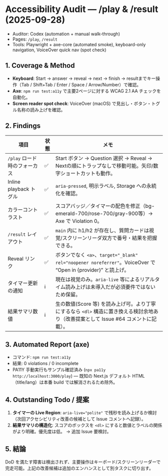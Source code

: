 # Accessibility Audit — /play & /result (2025-09-28)

- Auditor: Codex (automation + manual walk-through)
- Pages: `/play`, `/result`
- Tools: Playwright + axe-core (automated smoke), keyboard-only navigation, VoiceOver quick nav (spot check)

## 1. Coverage & Method
- **Keyboard**: Start → answer → reveal → next → finish → resultまでキー操作（Tab / Shift+Tab / Enter / Space / Arrow/Number）で確認。
- **Axe**: `npm run test:a11y` で主要2ページに対する WCAG 2.1 AA チェックを自動化。
- **Screen reader spot check**: VoiceOver (macOS) で見出し・ボタン・トグル名称の読み上げを確認。

## 2. Findings
| 項目 | 状態 | メモ |
| --- | --- | --- |
| `/play` ロード時のフォーカス | ✅ | Start ボタン → Question 選択 → Reveal → Nextの順にトラップなしで移動可能。矢印/数字ショートカットも動作。 |
| Inline playback トグル | ✅ | `aria-pressed`, 明示ラベル, Storage への永続化を確認。 |
| カラーコントラスト | ✅ | スコアバッジ／タイマーの配色を修正（bg-emerald-700/rose-700/gray-900等）→ Axe で Violation 0。 |
| `/result` レイアウト | ✅ | `main` 内に h1/h2 が存在し、質問カードは視覚/スクリーンリーダ双方で番号・結果を把握できる。 |
| Reveal リンク | ✅ | ボタンでなく `<a>`、`target="_blank" rel="noopener noreferrer"`。VoiceOver で “Open in {provider}” と読上げ。 |
| タイマー更新の通知 | ℹ️  | 現在は視覚のみ。`aria-live` 等によるリアルタイム読み上げは未導入だが必須要件ではないため保留。 |
| 結果サマリ数値 | ℹ️  | 生の数値(Score 等) を読み上げ可。より丁寧にするなら `<dl>` 構造に置き換える検討余地あり（改善提案として Issue #64 コメントに記載）。 |

## 3. Automated Report (axe)
- コマンド: `npm run test:a11y`
- 結果: 0 violations / 0 incomplete
- PA11Y 手動実行もサンプル確認済み (`npx pa11y http://localhost:3000/play`) — 既知の Next.js デフォルト HTML（title/lang）は本番 build では解消されるため除外。

## 4. Outstanding Todo / 提案
1. **タイマーの Live Region**: `aria-live="polite"` で残秒を読み上げるか検討（次回アクセシビリティ改善の候補として Issue コメントへ記録）。
2. **結果サマリの構造化**: スコアのボックスを `<dl>` にすると数値とラベルの関係がより明確。優先度は低。 → 追加 Issue 要検討。

## 5. 結論
DoD を満たす障害は検出されず、主要操作はキーボード/スクリーンリーダーで完走可能。上記の改善候補は追加のエンハンスとして別タスクに切り出す。
